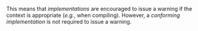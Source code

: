  



This means that *implementations* are encouraged to issue a warning if the context is appropriate (*e.g.*, when compiling). However, a *conforming implementation* is not required to issue a warning. 



